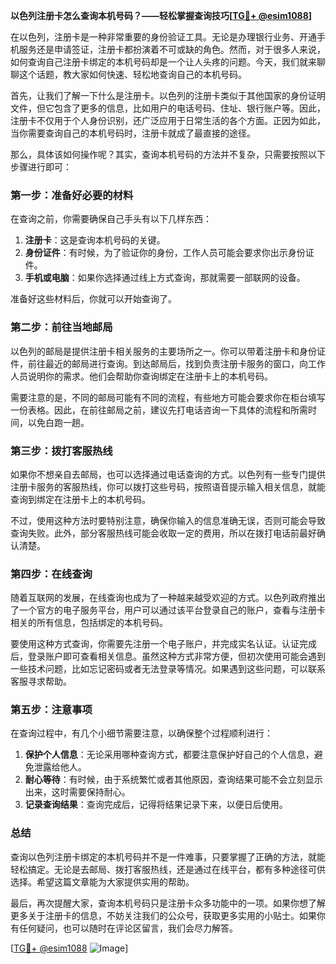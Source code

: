 **以色列注册卡怎么查询本机号码？——轻松掌握查询技巧[[TG💪+ @esim1088](https://t.me/s/esim1088)]**

在以色列，注册卡是一种非常重要的身份验证工具。无论是办理银行业务、开通手机服务还是申请签证，注册卡都扮演着不可或缺的角色。然而，对于很多人来说，如何查询自己注册卡绑定的本机号码却是一个让人头疼的问题。今天，我们就来聊聊这个话题，教大家如何快速、轻松地查询自己的本机号码。

首先，让我们了解一下什么是注册卡。以色列的注册卡类似于其他国家的身份证明文件，但它包含了更多的信息，比如用户的电话号码、住址、银行账户等。因此，注册卡不仅用于个人身份识别，还广泛应用于日常生活的各个方面。正因为如此，当你需要查询自己的本机号码时，注册卡就成了最直接的途径。

那么，具体该如何操作呢？其实，查询本机号码的方法并不复杂，只需要按照以下步骤进行即可：

### **第一步：准备好必要的材料**
在查询之前，你需要确保自己手头有以下几样东西：
1. **注册卡**：这是查询本机号码的关键。
2. **身份证件**：有时候，为了验证你的身份，工作人员可能会要求你出示身份证件。
3. **手机或电脑**：如果你选择通过线上方式查询，那就需要一部联网的设备。

准备好这些材料后，你就可以开始查询了。

### **第二步：前往当地邮局**
以色列的邮局是提供注册卡相关服务的主要场所之一。你可以带着注册卡和身份证件，前往最近的邮局进行查询。到达邮局后，找到负责注册卡服务的窗口，向工作人员说明你的需求。他们会帮助你查询绑定在注册卡上的本机号码。

需要注意的是，不同的邮局可能有不同的流程，有些地方可能会要求你在柜台填写一份表格。因此，在前往邮局之前，建议先打电话咨询一下具体的流程和所需时间，以免白跑一趟。

### **第三步：拨打客服热线**
如果你不想亲自去邮局，也可以选择通过电话查询的方式。以色列有一些专门提供注册卡服务的客服热线，你可以拨打这些号码，按照语音提示输入相关信息，就能查询到绑定在注册卡上的本机号码。

不过，使用这种方法时要特别注意，确保你输入的信息准确无误，否则可能会导致查询失败。此外，部分客服热线可能会收取一定的费用，所以在拨打电话前最好确认清楚。

### **第四步：在线查询**
随着互联网的发展，在线查询也成为了一种越来越受欢迎的方式。以色列政府推出了一个官方的电子服务平台，用户可以通过该平台登录自己的账户，查看与注册卡相关的所有信息，包括绑定的本机号码。

要使用这种方式查询，你需要先注册一个电子账户，并完成实名认证。认证完成后，登录账户即可查看相关信息。虽然这种方式非常方便，但初次使用可能会遇到一些技术问题，比如忘记密码或者无法登录等情况。如果遇到这些问题，可以联系客服寻求帮助。

### **第五步：注意事项**
在查询过程中，有几个小细节需要注意，以确保整个过程顺利进行：
1. **保护个人信息**：无论采用哪种查询方式，都要注意保护好自己的个人信息，避免泄露给他人。
2. **耐心等待**：有时候，由于系统繁忙或者其他原因，查询结果可能不会立刻显示出来，这时需要保持耐心。
3. **记录查询结果**：查询完成后，记得将结果记录下来，以便日后使用。

### **总结**
查询以色列注册卡绑定的本机号码并不是一件难事，只要掌握了正确的方法，就能轻松搞定。无论是去邮局、拨打客服热线，还是通过在线平台，都有多种途径可供选择。希望这篇文章能为大家提供实用的帮助。

最后，再次提醒大家，查询本机号码只是注册卡众多功能中的一项。如果你想了解更多关于注册卡的信息，不妨关注我们的公众号，获取更多实用的小贴士。如果你有任何疑问，也可以随时在评论区留言，我们会尽力解答。

[[TG💪+ @esim1088](https://t.me/s/esim1088) ![Image](https://i.postimg.cc/4NQfJmqS/Snipaste-2025-05-13-00-14-12.png)]